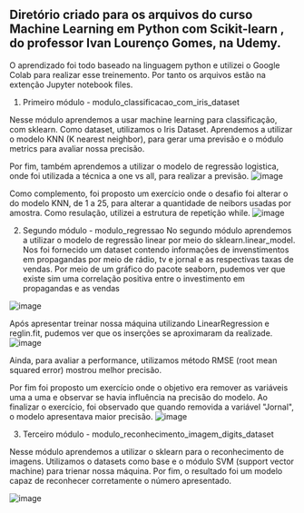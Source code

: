 ## Diretório criado para os arquivos do curso Machine Learning em Python com Scikit-learn , do professor Ivan Lourenço Gomes, na Udemy. 


O aprendizado foi todo baseado na linguagem python e utilizei o Google Colab para realizar esse treinemento. Por tanto os arquivos estão na extenção 
Jupyter notebook files.

1) Primeiro módulo - modulo_classificacao_com_iris_dataset

Nesse módulo aprendemos a usar machine learning para classificação, com sklearn. Como dataset, utilizamos o Iris Dataset. Aprendemos a utilizar o modelo KNN (K nearest neighbor), para gerar uma previsão e o módulo metrics para avaliar nossa precisão.

Por fim, também aprendemos a utilizar o modelo de regressão logistica, onde foi utilizada a técnica a one vs all, para realizar a previsão. 
![image](https://user-images.githubusercontent.com/86981990/200974303-e61b9b3b-d64e-403d-a481-c8f734fe21ec.png)

Como complemento, foi proposto um exercício onde o desafio foi alterar o do modelo KNN, de 1 a 25, para alterar a quantidade de neibors usadas por amostra.
Como resulação, utilizei a estrutura de repetição while.
![image](https://user-images.githubusercontent.com/86981990/200976600-c648f966-d117-4ab4-ac28-cc15528122ed.png)

2) Segundo módulo - modulo_regressao
No segundo módulo aprendemos a utilizar o modelo de regressão linear por meio do sklearn.linear_model. 
Nos foi fornecido um dataset contendo informações de invenstimentos em propagandas por meio de rádio, tv e jornal e as respectivas taxas de vendas. 
Por meio de um gráfico do pacote seaborn, pudemos ver que existe sim uma correlação positiva entre o investimento em propagandas e as vendas

![image](https://user-images.githubusercontent.com/86981990/200977366-6b71b059-fc96-4464-8de7-19d238cc61b2.png)
 
 Após apresentar treinar nossa máquina utilizando LinearRegression e reglin.fit, pudemos ver que os inserções se aproximaram da realizade.
 ![image](https://user-images.githubusercontent.com/86981990/200977582-1e3f191f-ccfd-46c2-9127-298cdede2b25.png)

Ainda, para avaliar a performance, utilizamos método RMSE (root mean squared error) mostrou melhor precisão. 

Por fim foi proposto um exercício onde o objetivo era remover as variáveis uma a uma e observar se havia influência na precisão do modelo.
Ao finalizar o exercício, foi observado que quando removida a variável "Jornal", o modelo apresentava maior precisão.
![image](https://user-images.githubusercontent.com/86981990/200978333-d0e731ee-d7f7-4823-b04b-e642ddacf128.png)

3) Terceiro módulo - modulo_reconhecimento_imagem_digits_dataset

Nesse módulo aprendemos a utilizar o sklearn para o reconhecimento de imagens. Utilizamos o datasets como base e o módulo SVM (support vector machine) para trienar nossa máquina. 
Por fim, o resultado foi um modelo capaz de reconhecer corretamente o número apresentado.

![image](https://user-images.githubusercontent.com/86981990/200979218-d4cce5b8-6206-46cc-9d00-2234171b0f38.png)

